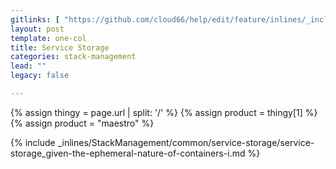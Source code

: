 ```yaml
---
gitlinks: [ "https://github.com/cloud66/help/edit/feature/inlines/_includes/_inlines/StackManagement/common/service-storage/service-storage_given-the-ephemeral-nature-of-containers-i.md" ]
layout: post
template: one-col
title: Service Storage
categories: stack-management
lead: ""
legacy: false

---
```


{% assign thingy = page.url | split: '/' %}
{% assign product = thingy[1] %}
{% assign product = "maestro" %}

{% include _inlines/StackManagement/common/service-storage/service-storage_given-the-ephemeral-nature-of-containers-i.md %}
